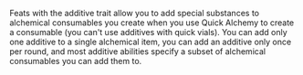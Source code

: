 Feats with the additive trait allow you to add special substances to alchemical consumables you create when you use Quick Alchemy to create a consumable (you can't use additives with quick vials). You can add only one additive to a single alchemical item, you can add an additive only once per round, and most additive abilities specify a subset of alchemical consumables you can add them to.